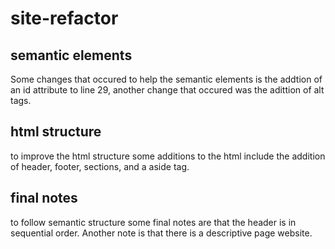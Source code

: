 # site-refactor

## semantic elements 
Some changes that occured to help the semantic elements is the addtion of an id attribute to line 29, another change that occured was the adittion of alt tags.

## html structure
to improve the html structure some additions to the html include the addition of header, footer, sections, and a aside tag.

## final notes 
to follow semantic structure some final notes are that the header is in sequential order. Another note is that there is a descriptive page website.